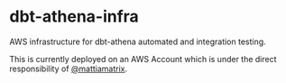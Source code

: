 # dbt-athena-infra

AWS infrastructure for dbt-athena automated and integration testing.

This is currently deployed on an AWS Account which is under the direct responsibility of [@mattiamatrix](https://github.com/mattiamatrix).

